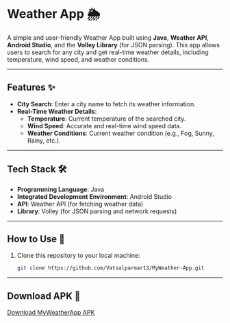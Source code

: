 # Weather App 🌦️

A simple and user-friendly Weather App built using **Java**, **Weather API**, **Android Studio**, and the **Volley Library** (for JSON parsing). This app allows users to search for any city and get real-time weather details, including temperature, wind speed, and weather conditions.

---

## Features ✨

- **City Search**: Enter a city name to fetch its weather information.
- **Real-Time Weather Details**:
  - **Temperature**: Current temperature of the searched city.
  - **Wind Speed**: Accurate and real-time wind speed data.
  - **Weather Conditions**: Current weather condition (e.g., Fog, Sunny, Rainy, etc.).

---

## Tech Stack 🛠️

- **Programming Language**: Java  
- **Integrated Development Environment**: Android Studio  
- **API**: Weather API (for fetching weather data)  
- **Library**: Volley (for JSON parsing and network requests)  

---

## How to Use 🚀

1. Clone this repository to your local machine:
   ```bash
   git clone https://github.com/Vatsalparmar13/MyWeather-App.git
   
---

## Download APK 📱

[Download MyWeatherApp APK](https://github.com/your-username/MyWeather-App/raw/master/app/release/app-release.apk)

